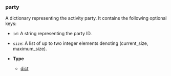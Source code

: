 ### party [](https://discordpy.readthedocs.io/en/v1.7.3/api.html#discord.Activity.party)

A dictionary representing the activity party. It contains the following optional keys:

-   `id`: A string representing the party ID.
    
-   `size`: A list of up to two integer elements denoting (current_size, maximum_size).
    

- **Type**

	- [dict](https://docs.python.org/3/library/stdtypes.html#dict "(in Python v3.9)")

